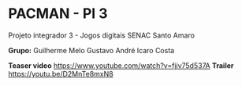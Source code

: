 <h1>PACMAN - PI 3</h1>

<p>Projeto integrador 3 - Jogos digitais SENAC Santo Amaro</p>
<strong>Grupo:</strong>
Guilherme Melo
Gustavo André
Icaro Costa

<strong>Teaser video</strong>
https://www.youtube.com/watch?v=fjjv75d537A
<strong>Trailer</strong>
https://youtu.be/D2MnTe8mxN8
